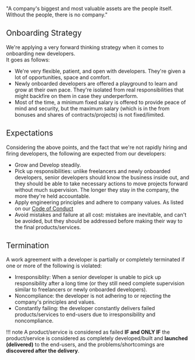 "A company's biggest and most valuable assets are the people itself. Without the people, there is no company."  

## <span style="font-weight:400;">Onboarding Strategy</span>
We're applying a very forward thinking strategy when it comes to onboarding new developers.  
It goes as follows:

* We're very flexible, patient, and open with developers. They're given a lot of opportunities, space and comfort.
* Newly onboarded developers are offered a playground to learn and grow at their own pace. They're isolated from real responsibilities that might backfire on them in case they underperform.
* Most of the time, a minimum fixed salary is offered to provide peace of mind and security, but the maximum salary (which is in the from bonuses and shares of contracts/projects) is not fixed/limited.

## <span style="font-weight:400;">Expectations</span>
Considering the above points, and the fact that we're not rapidly hiring and firing developers, the following are expected from our developers: 

* Grow and Develop steadily.
* Pick up responsibilities: unlike freelancers and newly onboarded developers, senior developers should know the business inside out, and they should be able to take necessary actions to move projects forward without much supervision. The longer they stay in the company, the more they're held accountable.
* Apply engineering principles and adhere to company values. As listed on our [Code of Conduct](/about/code-of-conduct)
* Avoid mistakes and failure at all cost: mistakes are inevitable, and can't be avoided, but they should be addressed before making their way to the final products/services.

## <span style="font-weight:400;">Termination</span>
A work agreement with a developer is partially or completely terminated if one or more of the following is violated:

* Irresponsiblity: When a senior developer is unable to pick up responsibility after a long time (or they still need complete supervision similar to freelancers or newly onboarded developers).
* Noncompliance: the developer is not adhering to or rejecting the company's principles and values.
* Constantly failing: the developer constantly delivers failed products/services to end-users due to irresponsibility and noncompliance.  
  
!!! note
    A product/service is considered as failed **IF and ONLY IF** the product/service is considered as completely developed/built and **launched (delivered)** to the end-users, and the problems/shortcomings are **discovered after the delivery**.
